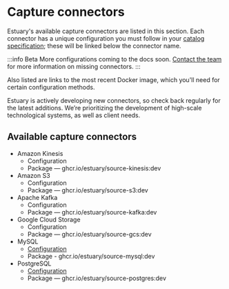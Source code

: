 # Capture connectors

Estuary's available capture connectors are listed in this section. Each connector has a unique configuration you must follow in your [catalog specification](concepts/catalog-entities/README.md); these will be linked below the connector name.

:::info Beta
More configurations coming to the docs soon. [Contact the team](mailto:info@estuary.dev) for more information on missing connectors.
:::

Also listed are links to the most recent Docker image, which you'll need for certain configuration methods.

Estuary is actively developing new connectors, so check back regularly for the latest additions. We’re prioritizing the development of high-scale technological systems, as well as client needs.

## Available capture connectors

* Amazon Kinesis
  * Configuration
  * Package — ghcr.io/estuary/source-kinesis:dev
* Amazon S3
  * Configuration
  * Package — ghcr.io/estuary/source-s3:dev
* Apache Kafka
  * Configuration
  * Package — ghcr.io/estuary/source-kafka:dev
* Google Cloud Storage
  * Configuration
  * Package — ghcr.io/estuary/source-gcs:dev
* MySQL
  * [Configuration](./MySQL.md)
  * Package - ghcr.io/estuary/source-mysql:dev
* PostgreSQL
  * [Configuration](./PostgreSQL.md)
  * Package — ghcr.io/estuary/source-postgres:dev
